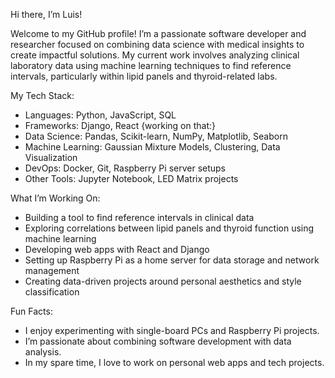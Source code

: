 Hi there, I’m Luis! 

Welcome to my GitHub profile! I’m a passionate software developer and researcher focused on combining data science with medical insights to create impactful solutions. My current work involves analyzing clinical laboratory data using machine learning techniques to find reference intervals, particularly within lipid panels and thyroid-related labs.

My Tech Stack:
- Languages: Python, JavaScript, SQL
- Frameworks: Django, React {working on that:}
- Data Science: Pandas, Scikit-learn, NumPy, Matplotlib, Seaborn
- Machine Learning: Gaussian Mixture Models, Clustering, Data Visualization
- DevOps: Docker, Git, Raspberry Pi server setups
- Other Tools: Jupyter Notebook, LED Matrix projects

What I’m Working On:
- Building a tool to find reference intervals in clinical data
- Exploring correlations between lipid panels and thyroid function using machine learning
- Developing web apps with React and Django
- Setting up Raspberry Pi as a home server for data storage and network management
- Creating data-driven projects around personal aesthetics and style classification

Fun Facts:
- I enjoy experimenting with single-board PCs and Raspberry Pi projects.
- I’m passionate about combining software development with data analysis.
- In my spare time, I love to work on personal web apps and tech projects.
